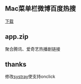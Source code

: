 ## Mac菜单栏微博百度热搜

[下载](https://github.com/freecracy/gin/releases)

## app.zip

聚合腾讯、爱奇艺热播剧链接

## thanks

修改[systray](https://github.com/getlantern/systray)使支持onclick